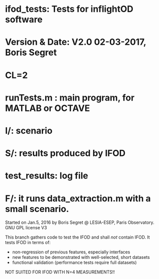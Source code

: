 # ifod_tests: Tests for inflightOD software
# Version & Date:   V2.0 02-03-2017, Boris Segret
# CL=2
#
# runTests.m : main program, for MATLAB or OCTAVE
# I/: scenario
# S/: results produced by IFOD
#     test_results: log file
# F/: it runs data_extraction.m with a small scenario.

Started on Jan.5, 2016 by Boris Segret @ LESIA-ESEP, Paris Observatory.
GNU GPL license V3

This branch gathers code to test the IFOD and shall *not* contain IFOD. It tests IFOD in terms of:
- non-regression of previous features, especially interfaces
- new features to be demonstrated with well-selected, short datasets
- functional validation (performance tests require full datasets)

NOT SUITED FOR IFOD WITH N=4 MEASUREMENTS!!
